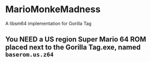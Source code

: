 # MarioMonkeMadness
A libsm64 implementation for Gorilla Tag

## You NEED a US region Super Mario 64 ROM placed next to the Gorilla Tag.exe, named ``baserom.us.z64``
